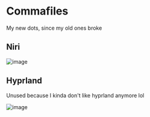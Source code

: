 # Commafiles

My new dots, since my old ones broke

## Niri
![image](https://github.com/Suyashtnt/commafiles/assets/45307955/b7d5d258-ec4f-49e5-af35-c78ca4c4c421)


## Hyprland
Unused because I kinda don't like hyprland anymore lol

![image](https://github.com/Suyashtnt/commafiles/assets/45307955/73f4c9f8-6fa3-4b5f-928a-28ed8435b707)
